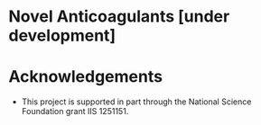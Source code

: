 Novel Anticoagulants [under development]
===============

Acknowledgements
================
- This project is supported in part through the National Science Foundation grant IIS 1251151.
